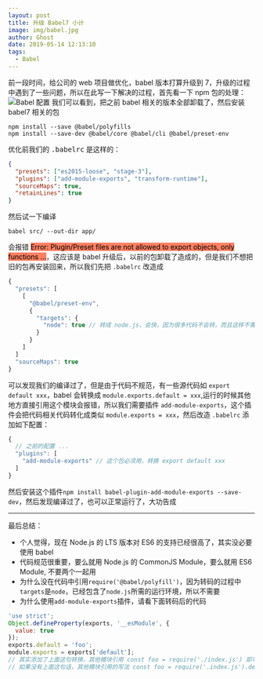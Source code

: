 ```yaml
---
layout: post
title: 升级 Babel7 小计
image: img/babel.jpg
author: Ghost
date: 2019-05-14 12:13:10
tags: 
  - Babel
---
```


前一段时间，给公司的 web 项目做优化，babel 版本打算升级到 7，升级的过程中遇到了一些问题，所以在此写一下解决的过程，首先看一下 npm 包的处理：
![Babel 配置](https://i.loli.net/2019/08/06/STNqCAfIZzk8MmO.png)
我们可以看到，把之前 babel 相关的版本全部卸载了，然后安装 babel7 相关的包

```nohighlight
npm install --save @babel/polyfills
npm install --save-dev @babel/core @babel/cli @babel/preset-env
```

优化前我们的 <samp>.babelrc</samp> 是这样的：

```json
{
  "presets": ["es2015-loose", "stage-3"],
  "plugins": ["add-module-exports", "transform-runtime"],
  "sourceMaps": true,
  "retainLines": true
}
```

然后试一下编译

```
babel src/ --out-dir app/
```

会报错 <mark style="background-color:#ff8063">Error: Plugin/Preset files are not allowed to export objects, only functions ...</mark>，这应该是 babel 升级后，以前的包卸载了造成的，但是我们不想把旧的包再安装回来，所以我们先把 `.babelrc` 改造成

```javascript
{
  "presets": [
    [
      "@babel/preset-env",
      {
        "targets": {
          "node": true // 转成 node.js，会快，因为很多代码不会转，而且这样不需要 @babel/polyfill
        }
      }
    ]
  ]
  "sourceMaps": true
}
```

可以发现我们的编译过了，但是由于代码不规范，有一些源代码如 `export default xxx`，babel 会转换成 `module.exports.default = xxx`,运行的时候其他地方直接引用这个模块会报错，所以我们需要插件 `add-module-exports`，这个插件会把代码相关代码转化成类似 `module.exports = xxx`，然后改造 `.babelrc` 添加如下配置：

```javascript
{
  // 之前的配置 ...
  "plugins": [
    "add-module-exports" // 这个包必须用，转换 export default xxx
  ]
}
```

然后安装这个插件`npm install babel-plugin-add-module-exports --save-dev`，然后发现编译过了，也可以正常运行了，大功告成

---

最后总结：

- 个人觉得，现在 Node.js 的 LTS 版本对 ES6 的支持已经很高了，其实没必要使用 babel
- 代码规范很重要，要么就用 Node.js 的 CommonJS Module，要么就用 ES6 Module, 不要两个一起用
- 为什么没在代码中引用`require('@babel/polyfill')`，因为转码的过程中`targets`是`node`，已经包含了`node.js`所需的运行环境，所以不需要
- 为什么使用`add-module-exports`插件，请看下面转码后的代码

```javascript
'use strict';
Object.defineProperty(exports, '__esModule', {
  value: true
});
exports.default = 'foo';
module.exports = exports['default'];
// 其实添加了上面这句转换，其他模块引用 const foo = require('./index.js') 即可
// 如果没有上面这句话，其他模块引用的写法 const foo = require('.index.js').default，所以会报错
```
